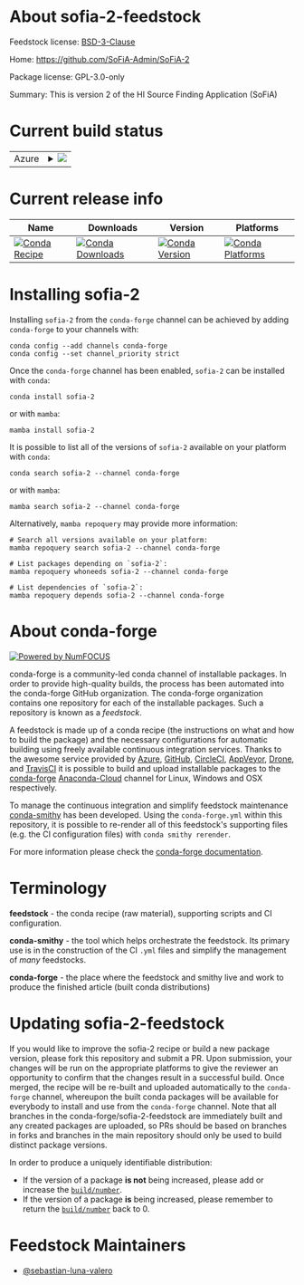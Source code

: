 About sofia-2-feedstock
=======================

Feedstock license: [BSD-3-Clause](https://github.com/conda-forge/sofia-2-feedstock/blob/main/LICENSE.txt)

Home: https://github.com/SoFiA-Admin/SoFiA-2

Package license: GPL-3.0-only

Summary: This is version 2 of the HI Source Finding Application (SoFiA)

Current build status
====================


<table>
    
  <tr>
    <td>Azure</td>
    <td>
      <details>
        <summary>
          <a href="https://dev.azure.com/conda-forge/feedstock-builds/_build/latest?definitionId=11608&branchName=main">
            <img src="https://dev.azure.com/conda-forge/feedstock-builds/_apis/build/status/sofia-2-feedstock?branchName=main">
          </a>
        </summary>
        <table>
          <thead><tr><th>Variant</th><th>Status</th></tr></thead>
          <tbody><tr>
              <td>linux_64</td>
              <td>
                <a href="https://dev.azure.com/conda-forge/feedstock-builds/_build/latest?definitionId=11608&branchName=main">
                  <img src="https://dev.azure.com/conda-forge/feedstock-builds/_apis/build/status/sofia-2-feedstock?branchName=main&jobName=linux&configuration=linux%20linux_64_" alt="variant">
                </a>
              </td>
            </tr>
          </tbody>
        </table>
      </details>
    </td>
  </tr>
</table>

Current release info
====================

| Name | Downloads | Version | Platforms |
| --- | --- | --- | --- |
| [![Conda Recipe](https://img.shields.io/badge/recipe-sofia--2-green.svg)](https://anaconda.org/conda-forge/sofia-2) | [![Conda Downloads](https://img.shields.io/conda/dn/conda-forge/sofia-2.svg)](https://anaconda.org/conda-forge/sofia-2) | [![Conda Version](https://img.shields.io/conda/vn/conda-forge/sofia-2.svg)](https://anaconda.org/conda-forge/sofia-2) | [![Conda Platforms](https://img.shields.io/conda/pn/conda-forge/sofia-2.svg)](https://anaconda.org/conda-forge/sofia-2) |

Installing sofia-2
==================

Installing `sofia-2` from the `conda-forge` channel can be achieved by adding `conda-forge` to your channels with:

```
conda config --add channels conda-forge
conda config --set channel_priority strict
```

Once the `conda-forge` channel has been enabled, `sofia-2` can be installed with `conda`:

```
conda install sofia-2
```

or with `mamba`:

```
mamba install sofia-2
```

It is possible to list all of the versions of `sofia-2` available on your platform with `conda`:

```
conda search sofia-2 --channel conda-forge
```

or with `mamba`:

```
mamba search sofia-2 --channel conda-forge
```

Alternatively, `mamba repoquery` may provide more information:

```
# Search all versions available on your platform:
mamba repoquery search sofia-2 --channel conda-forge

# List packages depending on `sofia-2`:
mamba repoquery whoneeds sofia-2 --channel conda-forge

# List dependencies of `sofia-2`:
mamba repoquery depends sofia-2 --channel conda-forge
```


About conda-forge
=================

[![Powered by
NumFOCUS](https://img.shields.io/badge/powered%20by-NumFOCUS-orange.svg?style=flat&colorA=E1523D&colorB=007D8A)](https://numfocus.org)

conda-forge is a community-led conda channel of installable packages.
In order to provide high-quality builds, the process has been automated into the
conda-forge GitHub organization. The conda-forge organization contains one repository
for each of the installable packages. Such a repository is known as a *feedstock*.

A feedstock is made up of a conda recipe (the instructions on what and how to build
the package) and the necessary configurations for automatic building using freely
available continuous integration services. Thanks to the awesome service provided by
[Azure](https://azure.microsoft.com/en-us/services/devops/), [GitHub](https://github.com/),
[CircleCI](https://circleci.com/), [AppVeyor](https://www.appveyor.com/),
[Drone](https://cloud.drone.io/welcome), and [TravisCI](https://travis-ci.com/)
it is possible to build and upload installable packages to the
[conda-forge](https://anaconda.org/conda-forge) [Anaconda-Cloud](https://anaconda.org/)
channel for Linux, Windows and OSX respectively.

To manage the continuous integration and simplify feedstock maintenance
[conda-smithy](https://github.com/conda-forge/conda-smithy) has been developed.
Using the ``conda-forge.yml`` within this repository, it is possible to re-render all of
this feedstock's supporting files (e.g. the CI configuration files) with ``conda smithy rerender``.

For more information please check the [conda-forge documentation](https://conda-forge.org/docs/).

Terminology
===========

**feedstock** - the conda recipe (raw material), supporting scripts and CI configuration.

**conda-smithy** - the tool which helps orchestrate the feedstock.
                   Its primary use is in the construction of the CI ``.yml`` files
                   and simplify the management of *many* feedstocks.

**conda-forge** - the place where the feedstock and smithy live and work to
                  produce the finished article (built conda distributions)


Updating sofia-2-feedstock
==========================

If you would like to improve the sofia-2 recipe or build a new
package version, please fork this repository and submit a PR. Upon submission,
your changes will be run on the appropriate platforms to give the reviewer an
opportunity to confirm that the changes result in a successful build. Once
merged, the recipe will be re-built and uploaded automatically to the
`conda-forge` channel, whereupon the built conda packages will be available for
everybody to install and use from the `conda-forge` channel.
Note that all branches in the conda-forge/sofia-2-feedstock are
immediately built and any created packages are uploaded, so PRs should be based
on branches in forks and branches in the main repository should only be used to
build distinct package versions.

In order to produce a uniquely identifiable distribution:
 * If the version of a package **is not** being increased, please add or increase
   the [``build/number``](https://docs.conda.io/projects/conda-build/en/latest/resources/define-metadata.html#build-number-and-string).
 * If the version of a package **is** being increased, please remember to return
   the [``build/number``](https://docs.conda.io/projects/conda-build/en/latest/resources/define-metadata.html#build-number-and-string)
   back to 0.

Feedstock Maintainers
=====================

* [@sebastian-luna-valero](https://github.com/sebastian-luna-valero/)

